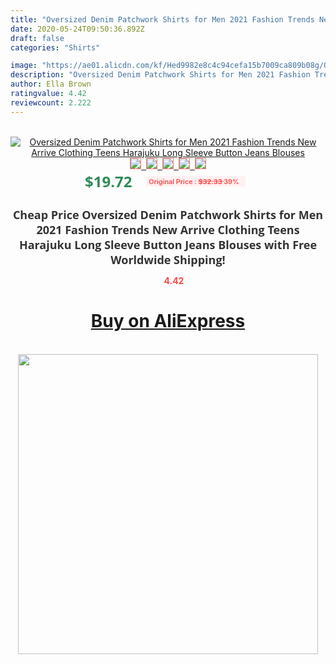 ```yaml
---
title: "Oversized Denim Patchwork Shirts for Men 2021 Fashion Trends New Arrive Clothing Teens Harajuku Long Sleeve Button Jeans Blouses"
date: 2020-05-24T09:50:36.892Z
draft: false
categories: "Shirts"

image: "https://ae01.alicdn.com/kf/Hed9982e8c4c94cefa15b7009ca809b08g/Oversized-Denim-Patchwork-Shirts-for-Men-2021-Fashion-Trends-New-Arrive-Clothing-Teens-Harajuku-Long-Sleeve.jpg"
description: "Oversized Denim Patchwork Shirts for Men 2021 Fashion Trends New Arrive Clothing Teens Harajuku Long Sleeve Button Jeans Blouses"
author: Ella Brown
ratingvalue: 4.42
reviewcount: 2.222
---
```

<br>
<div style="text-align: center;">
<a href="https://s.click.aliexpress.com/e/_9zeOjb" target="_blank" rel="nofollow noopener noreferrer"><img alt="Oversized Denim Patchwork Shirts for Men 2021 Fashion Trends New Arrive Clothing Teens Harajuku Long Sleeve Button Jeans Blouses" class="magnifier-image" src="https://ae01.alicdn.com/kf/Hed9982e8c4c94cefa15b7009ca809b08g/Oversized-Denim-Patchwork-Shirts-for-Men-2021-Fashion-Trends-New-Arrive-Clothing-Teens-Harajuku-Long-Sleeve.jpg_640x640.jpg">
<br>
<img style="border:1px solid salmon" src="https://ae01.alicdn.com/kf/Hed9982e8c4c94cefa15b7009ca809b08g/Oversized-Denim-Patchwork-Shirts-for-Men-2021-Fashion-Trends-New-Arrive-Clothing-Teens-Harajuku-Long-Sleeve.jpg_120x120.jpg">&nbsp;&nbsp;<img style="border:1px solid salmon" src="https://ae01.alicdn.com/kf/Hba14f37e800746e8ab1654eada57c2c1M/Oversized-Denim-Patchwork-Shirts-for-Men-2021-Fashion-Trends-New-Arrive-Clothing-Teens-Harajuku-Long-Sleeve.jpg_120x120.jpg">&nbsp;&nbsp;<img style="border:1px solid salmon" src="https://ae01.alicdn.com/kf/H131977b57dca4c4cb29b7a611dce806c0/Oversized-Denim-Patchwork-Shirts-for-Men-2021-Fashion-Trends-New-Arrive-Clothing-Teens-Harajuku-Long-Sleeve.jpg_120x120.jpg">&nbsp;&nbsp;<img style="border:1px solid salmon" src="https://ae01.alicdn.com/kf/H22871cb2fed541d9b1f4232b78d8195dx/Oversized-Denim-Patchwork-Shirts-for-Men-2021-Fashion-Trends-New-Arrive-Clothing-Teens-Harajuku-Long-Sleeve.jpg_120x120.jpg">&nbsp;&nbsp;<img style="border:1px solid salmon" src="https://ae01.alicdn.com/kf/H91405ab777bd41caa92fb140956616beb/Oversized-Denim-Patchwork-Shirts-for-Men-2021-Fashion-Trends-New-Arrive-Clothing-Teens-Harajuku-Long-Sleeve.jpg_120x120.jpg"></a></div><br0>
<div style="text-align: center;"><span style="background-color: white; border: 0px; box-sizing: border-box; color: seagreen; display: inline-block; font-family: &quot;open sans&quot; , &quot;arial&quot; , &quot;helvetica&quot; , sans-serif , &quot;heiti&quot;; font-size: 24px; font-stretch: inherit; font-weight: 700; line-height: inherit; margin: 0px 10px 0px 0px; padding: 0px; vertical-align: middle;">$19.72 </span>
<span style="background: rgb(255 , 241 , 241); border-radius: 3px; border: 0px; box-sizing: border-box; color: #ff4747; display: inline-block; font-family: inherit; font-size: 12px; font-stretch: inherit; font-style: inherit; font-variant: inherit; font-weight: 600; line-height: inherit; margin: 0px; padding: 2px 5px; transform: scale(0.9); vertical-align: middle;">Original Price : <b style="text-decoration: line-through;">$32.33 </b> 39%&nbsp;&nbsp;</span></div>
<h1 style="color: #333333; display: inline-block; font-family: &quot;open sans&quot; , &quot;arial&quot; , &quot;helvetica&quot; , sans-serif , &quot;heiti&quot;; font-size: 18px; font-stretch: inherit; font-weight: 700; text-align: center;">Cheap Price Oversized Denim Patchwork Shirts for Men 2021 Fashion Trends New Arrive Clothing Teens Harajuku Long Sleeve Button Jeans Blouses with Free Worldwide Shipping!</h1>
<div style="color: #ff4747; text-align: center;">
<img src="https://4.bp.blogspot.com/-M0ZcTcb-5uY/XleCXlxnR4I/AAAAAAAAAEc/OrjgMkXV1oMQFaCRZj5HQwOCBcu3w1FegCPcBGAYYCw/s1600/star.png" style="height: 15px;">&nbsp;<b>4.42</b></div>
<div class="button_cont" align="center"><a class="buynow_a" href="https://s.click.aliexpress.com/e/_9zeOjb" target="_blank" rel="nofollow noopener noreferrer"><H1>Buy on AliExpress</H1></a></div><br>
<div class="separator" style="clear: both; text-align: center;">
<img src="https://lh3.googleusercontent.com/-pTy5HemUv9M/XlePHvY0dAI/AAAAAAAAAE4/0nX5iRUoIWY8eMW9Dpxeirr157OZliDIgCLcBGAsYHQ/s1600/badge.gif" width="480">
</div>

